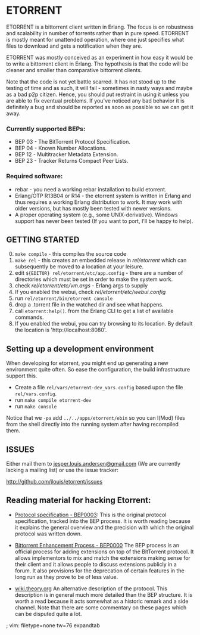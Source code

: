 # ETORRENT

ETORRENT is a bittorrent client written in Erlang. The focus is on
robustness and scalability in number of torrents rather than in pure
speed. ETORRENT is mostly meant for unattended operation, where one
just specifies what files to download and gets a notification when
they are.

ETORRENT was mostly conceived as an experiment in how easy it would be
to write a bittorrent client in Erlang. The hypothesis is that the
code will be cleaner and smaller than comparative bittorrent clients.

Note that the code is not yet battle scarred. It has not stood up to the
testing of time and as such, it will fail - sometimes in nasty ways and
maybe as a bad p2p citizen. Hence, you should put restraint in using it
unless you are able to fix eventual problems. If you've noticed any bad
behavior it is definitely a bug and should be reported as soon as possible
so we can get it away.

### Currently supported BEPs:

   * BEP 03 - The BitTorrent Protocol Specification.
   * BEP 04 - Known Number Allocations.
   * BEP 12 - Multitracker Metadata Extension.
   * BEP 23 - Tracker Returns Compact Peer Lists.

### Required software:

   * rebar - you need a working rebar installation to build etorrent.
   * Erlang/OTP R13B04 or R14 - the etorrent system is written in
     Erlang and thus requires a working Erlang distribution to
     work. It may work with older versions, but has mostly been tested
     with newer versions.
   * A proper operating system (e.g., some UNIX-derivative). Windows
     support has never been tested (If you want to port, I'll be happy
     to help).

## GETTING STARTED

   0. `make compile` - this compiles the source code
   1. `make rel` - this creates an embedded release in *rel/etorrent* which
      can subsequently be moved to a location at your leisure.
   2. edit `${EDITOR} rel/etorrent/etc/app.config` - there are a number of directories
      which must be set in order to make the system work.
   3. check *rel/etorrent/etc/vm.args* - Erlang args to supply
   4. If you enabled the webui, check *rel/etorrent/etc/webui.config*
   5. run `rel/etorrent/bin/etorrent console`
   6. drop a .torrent file in the watched dir and see what happens.
   7. call `etorrent:help()`. from the Erlang CLI to get a list of available
      commands.
   8. If you enabled the webui, you can try browsing to its location. By default the location is 'http://localhost:8080'.

## Setting up a development environment

When developing for etorrent, you might end up generating a new
environment quite often. So ease the configuration, the build
infrastructure support this.

   * Create a file `rel/vars/etorrent-dev_vars.config` based upon the file
     `rel/vars.config`.
   * run `make compile etorrent-dev`
   * run `make console`

Notice that we `-pa` add `../../apps/etorrent/ebin` so you can l(Mod) files
from the shell directly into the running system after having
recompiled them.

## ISSUES

Either mail them to jesper.louis.andersen@gmail.com (We are
currently lacking a mailing list) or use the issue tracker:

  http://github.com/jlouis/etorrent/issues

## Reading material for hacking Etorrent:

   - [Protocol specification - BEP0003](http://www.bittorrent.org/beps/bep_0003.html):
     This is the original protocol specification, tracked into the BEP
     process. It is worth reading because it explains the general overview
     and the precision with which the original protocol was written down.

   - [Bittorrent Enhancement Process - BEP0000](http://www.bittorrent.org/beps/bep_0000.html)
     The BEP process is an official process for adding extensions on top of
     the BitTorrent protocol. It allows implementors to mix and match the
     extensions making sense for their client and it allows people to
     discuss extensions publicly in a forum. It also provisions for the
     deprecation of certain features in the long run as they prove to be of
     less value.

   - [wiki.theory.org](http://wiki.theory.org/Main_Page)
     An alternative description of the protocol. This description is in
     general much more detailed than the BEP structure. It is worth a read
     because it acts somewhat as a historic remark and a side channel. Note
     that there are some commentary on these pages which can be disputed
     quite a lot.

; vim: filetype=none tw=76 expandtab

